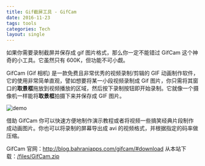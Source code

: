 ```yaml
---
title: Gif截屏工具 - GifCam
date: 2016-11-23
tags: tools
categories: Tech
layout: single
---
```


如果你需要录制截屏并保存成 gif 图片格式，那么你一定不能错过 GifCam 这个神奇的小工具。它虽然只有 600K，但功能不可小觑。

<!-- more -->

GifCam (Gif 相机) 是一款免费且非常优秀的视频录制/剪辑的 GIF 动画制作软件，它的使用非常简单直观，譬如想要将某一小段视频录制成 Gif 图片，你只需将其窗口的**取景框**拖放到视频播放的区域，然后按下录制按钮即开始录制。它就像一个摄像机一样能将**取景框**拍摄下来并保存成 GIF 图片。

![demo](https://tobyqin.github.io/images/demo.gif)

借助 GifCam 你可以快速方便地制作演示教程或者将视频一些搞笑经典片段制作成动画图片。你也可以将录制的屏幕导出成 avi 的视频格式，并根据指定的码率做压缩。

GifCam 官网：http://blog.bahraniapps.com/gifcam/#download
从本站下载：[/files/GifCam.zip](/files/GifCam.zip)
